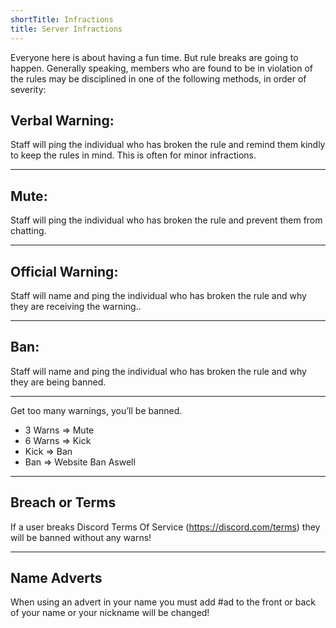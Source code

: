 ```yaml
---
shortTitle: Infractions
title: Server Infractions
---
```


Everyone here is about having a fun time. But rule breaks are going to happen. 
Generally speaking, members who are found to be in violation of the rules may be disciplined in one of the following methods, in order of severity:

## Verbal Warning: 
Staff will ping the individual who has broken the rule and remind them kindly to keep the rules in mind. This is often for minor infractions.

---

## Mute: 
Staff will ping the individual who has broken the rule and prevent them from chatting.

---

## Official Warning:
Staff will name and ping the individual who has broken the rule and why they are receiving the warning..

---

## Ban: 
Staff will name and ping the individual who has broken the rule and why they are being banned.

---

Get too many warnings, you’ll be banned.
  - 3 Warns => Mute
  - 6 Warns => Kick 
  - Kick => Ban 
  - Ban => Website Ban Aswell 

---

## Breach or Terms
If a user breaks Discord Terms Of Service (https://discord.com/terms) they will be banned without any warns!

---

## Name Adverts
When using an advert in your name you must add #ad to the front or back of your name or your nickname will be changed!
